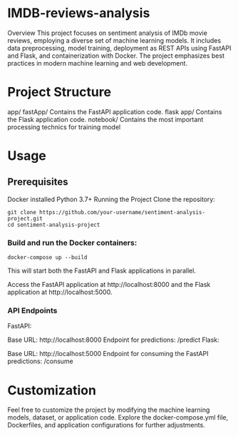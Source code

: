 # IMDB-reviews-analysis

Overview
This project focuses on sentiment analysis of IMDb movie reviews, employing a diverse set of machine learning models. It includes data preprocessing, model training, deployment as REST APIs using FastAPI and Flask, and containerization with Docker. The project emphasizes best practices in modern machine learning and web development.

# Project Structure
app/
fastApp/
Contains the FastAPI application code.
flask app/
Contains the Flask application code.
notebook/
Contains the most important processing technics for training model

# Usage

## Prerequisites
Docker installed
Python 3.7+
Running the Project
Clone the repository:

```
git clone https://github.com/your-username/sentiment-analysis-project.git
cd sentiment-analysis-project

```
### Build and run the Docker containers:
```
docker-compose up --build
```
This will start both the FastAPI and Flask applications in parallel.

Access the FastAPI application at http://localhost:8000 and the Flask application at http://localhost:5000.

### API Endpoints
FastAPI:

Base URL: http://localhost:8000
Endpoint for predictions: /predict
Flask:

Base URL: http://localhost:5000
Endpoint for consuming the FastAPI predictions: /consume
# Customization
Feel free to customize the project by modifying the machine learning models, dataset, or application code. Explore the docker-compose.yml file, Dockerfiles, and application configurations for further adjustments.
